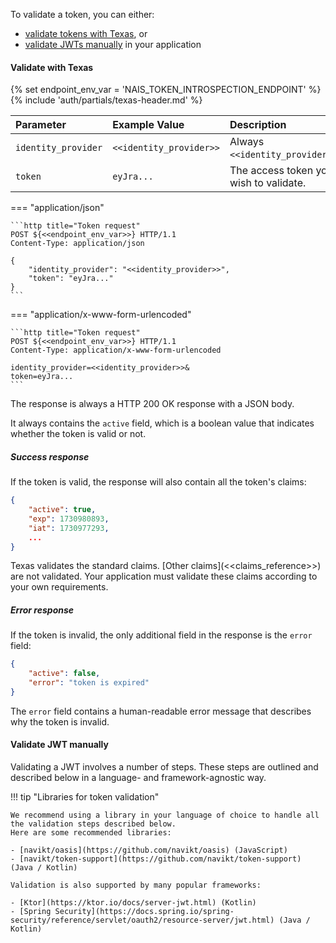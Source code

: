To validate a token, you can either:

- [validate tokens with Texas](#validate-with-texas), or
- [validate JWTs manually](#validate-jwt-manually) in your application

#### Validate with Texas

{% set endpoint_env_var = 'NAIS_TOKEN_INTROSPECTION_ENDPOINT' %}
{% include 'auth/partials/texas-header.md' %}

| Parameter           | Example Value           | Description                            |
|:--------------------|:------------------------|:---------------------------------------|
| `identity_provider` | `<<identity_provider>>` | Always `<<identity_provider>>`.        |
| `token`             | `eyJra...`              | The access token you wish to validate. |

=== "application/json"

    ```http title="Token request"
    POST ${<<endpoint_env_var>>} HTTP/1.1
    Content-Type: application/json

    {
        "identity_provider": "<<identity_provider>>",
        "token": "eyJra..."
    }
    ```

=== "application/x-www-form-urlencoded"

    ```http title="Token request"
    POST ${<<endpoint_env_var>>} HTTP/1.1
    Content-Type: application/x-www-form-urlencoded

    identity_provider=<<identity_provider>>&
    token=eyJra...
    ```

The response is always a HTTP 200 OK response with a JSON body.

It always contains the `active` field, which is a boolean value that indicates whether the token is valid or not.

##### Success response

If the token is valid, the response will also contain all the token's claims:

```json title="Valid token"
{
    "active": true,
    "exp": 1730980893,
    "iat": 1730977293,
    ...
}
```

Texas validates the standard claims.
[Other claims](<<claims_reference>>) are not validated.
Your application must validate these claims according to your own requirements.

##### Error response

If the token is invalid, the only additional field in the response is the `error` field:

```json title="Invalid token"
{
    "active": false,
    "error": "token is expired"
}
```

The `error` field contains a human-readable error message that describes why the token is invalid.

#### Validate JWT manually

Validating a JWT involves a number of steps.
These steps are outlined and described below in a language- and framework-agnostic way.

!!! tip "Libraries for token validation"

    We recommend using a library in your language of choice to handle all the validation steps described below.
    Here are some recommended libraries:

    - [navikt/oasis](https://github.com/navikt/oasis) (JavaScript)
    - [navikt/token-support](https://github.com/navikt/token-support) (Java / Kotlin)

    Validation is also supported by many popular frameworks:

    - [Ktor](https://ktor.io/docs/server-jwt.html) (Kotlin)
    - [Spring Security](https://docs.spring.io/spring-security/reference/servlet/oauth2/resource-server/jwt.html) (Java / Kotlin)

